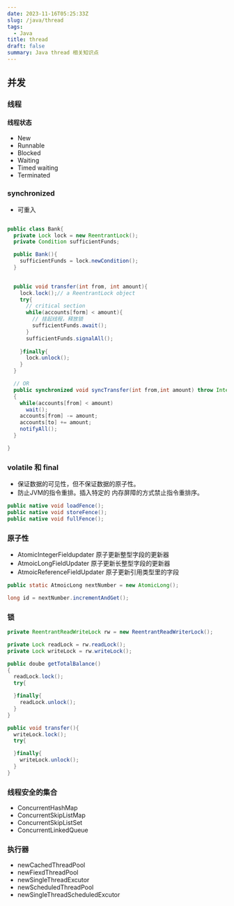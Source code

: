 ```yaml
---
date: 2023-11-16T05:25:33Z
slug: /java/thread
tags:
  - Java
title: thread
draft: false
summary: Java thread 相关知识点
---
```

## 并发


### 线程

#### 线程状态
 - New
 - Runnable
 - Blocked
 - Waiting
 - Timed waiting
 - Terminated


### synchronized

- 可重入


```java

public class Bank{
  private Lock lock = new ReentrantLock();
  private Condition sufficientFunds;

  public Bank(){
    sufficientFunds = lock.newCondition();
  }

  
  public void transfer(int from, int amount){
    lock.lock();// a ReentrantLock object
    try{
      // critical section
      while(accounts[form] < amount){
        // 挂起线程，释放锁
        sufficientFunds.await();
      }
      sufficientFunds.signalAll();
      
    }finally{
      lock.unlock();
    }
  }

  // OR
  public synchronized void syncTransfer(int from,int amount) throw InterruptedException
  {
    while(accounts[from] < amount)
      wait();
    accounts[from] -= amount;
    accounts[to] += amount;
    notifyAll();
  }

}

```


### volatile 和 final
 - 保证数据的可见性，但不保证数据的原子性。
 - 防止JVM的指令重排。插入特定的 内存屏障的方式禁止指令重排序。

```java
public native void loadFence();
public native void storeFence();
public native void fullFence();
```




### 原子性

- AtomicIntegerFieldupdater 原子更新整型字段的更新器
- AtmoicLongFieldUpdater 原子更新长整型字段的更新器
- AtmoicReferenceFieldUpdater 原子更新引用类型里的字段

```java
public static AtmoicLong nextNumber = new AtomicLong();

long id = nextNumber.incrementAndGet();

```


### 锁

```java
private ReentrantReadWriteLock rw = new ReentrantReadWriterLock();

private Lock readLock = rw.readLock();
private Lock writeLock = rw.writeLock();

public doube getTotalBalance()
{
  readLock.lock();
  try{

  }finally{
    readLock.unlock();
  }
}

public void transfer(){
  writeLock.lock();
  try{

  }finally{
    writeLock.unlock();
  }
}

```


### 线程安全的集合

- ConcurrentHashMap
- ConcurrentSkipListMap
- ConcurrentSkipListSet
- ConcurrentLinkedQueue

### 执行器

- newCachedThreadPool
- newFiexdThreadPool
- newSingleThreadExcutor
- newScheduledThreadPool
- newSingleThreadScheduledExcutor